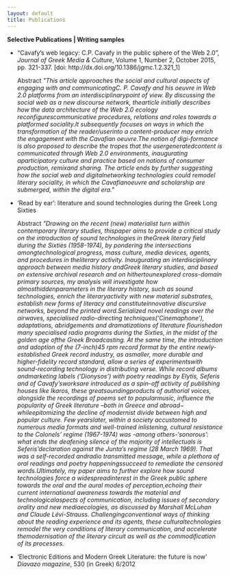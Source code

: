 ```yaml
---
layout: default
title: Publications
---
```

**Selective Publications | Writing samples**
<ul>
<li>“Cavafy’s web legacy: C.P. Cavafy in the public sphere of the Web 2.0”, <em>Journal of Greek Media &amp; Culture</em>, Volume 1, Number 2, October 2015, pp. 321-337. [doi: http://dx.doi.org/10.1386/jgmc.1.2.321_1]<br/>


Abstract <em>"This article approaches the social and cultural aspects of engaging with and communicatingC. P. Cavafy and his oeuvre in Web 2.0 platforms from an interdisciplinarypoint of view. By discussing the social web as a new discourse network, thearticle initially describes how the data architecture of the Web 2.0 ecology reconfigurescommunicative procedures, relations and roles towards a platformed sociality.It subsequently focuses on ways in which the transformation of the reader/userinto a content-producer may enrich the engagement with the Cavafian oeuvre.The notion of digi-formance is also proposed to describe the tropes that the usergeneratedcontent is communicated through Web 2.0 environments, inaugurating aparticipatory culture and practice based on notions of consumer production, remixand sharing. The article ends by further suggesting how the social web and digitalnetworking technologies could remodel literary sociality, in which the Cavafianoeuvre and scholarship are submerged, within the digital era."</em>

</li>

<li>
‘Read by ear’: literature and sound technologies during the Greek Long Sixties<br/>

Abstract <em>"Drawing on the recent (new) materialist turn within contemporary literary studies, thispaper aims to provide a critical study on the introduction of sound technologies in theGreek literary field during the Sixties (1958-1974), by pondering the intersections amongtechnological progress, mass culture, media devices, agents, and procedures in theliterary activity. Inaugurating an interdisciplinary approach between media history andGreek literary studies, and based on extensive archival research and on hithertounexplored cross-domain primary sources, my analysis will investigate how almosthiddenparameters in the literary history, such as sound technologies, enrich the literaryactivity with new material substrates, establish new forms of literacy and constituteinnovative discursive networks, beyond the printed word.Serialized novel readings over the airwaves, specialised radio-directing techniques(‘Cinemaphone’), adaptations, abridgements and dramatizations of literature flourishedon many specialised radio programs during the Sixties, in the midst of the golden age ofthe Greek Broadcasting. At the same time, the introduction and adoption of the (7-inch)45 rpm record format by the entire newly-established Greek record industry, as asmaller, more durable and higher-fidelity record standard, allow a series of experimentswith sound-recording technology in distributing verse. While record albums andmarketing labels (‘Dionysos’) with poetry readings by Elytis, Seferis and of Cavafy’sworksare introduced as a spin-off activity of publishing houses like Ikaros, these greatsoundingproducts of authorial voices, alongside the recordings of poems set to popularmusic, influence the popularity of Greek literature –both in Greece and abroad− whileepitomizing the decline of modernist divide between high and popular culture. Few yearslater, within a society accustomed to numerous media formats and well-trained inlistening, cultural resistance to the Colonels’ regime (1967-1974) was -among others-‘sonorous’: what ends the deafening silence of the majority of intellectuals is Seferis’declaration against the Junta’s regime (28 March 1969). That was a self-recorded andradio transmitted message, while a plethora of oral readings and poetry happeningssucceed to remediate the censored words.Ultimately, my paper aims to further explore how sound technologies force a widespreadinterest in the Greek public sphere towards the oral and the aural modes of perception,echoing their current international awareness towards the material and technologicalaspects of communication, including issues of secondary orality and new mediaecologies, as discussed by Marshall McLuhan and Claude Lévi-Strauss. Challengingconventional ways of thinking about the reading experience and its agents, these culturaltechnologies remodel the very conditions of literary communication, and accelerate themodernisation of the literary circuit as well as the commodification of its processes.
</em>

<li>‘Electronic Editions and Modern Greek Literature: the future is now’ 
<em>Diavazo magazine</em>, 530 (in Greek)
6/2012 
</li>
</ul>
